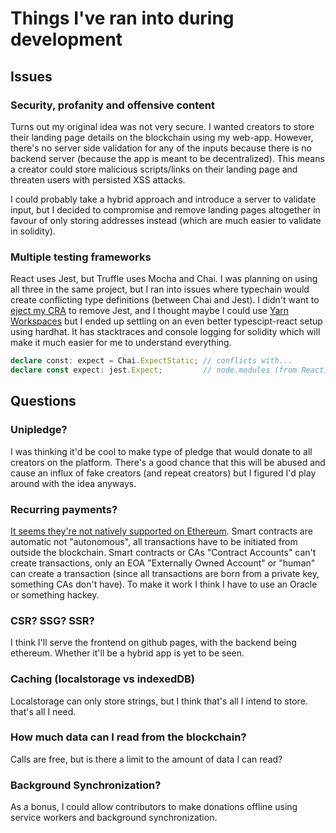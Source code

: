# Things I've ran into during development

## Issues

### Security, profanity and offensive content

Turns out my original idea was not very secure. I wanted creators to store their landing page details on the blockchain using my web-app. However, there's no server side validation for any of the inputs because there is no backend server (because the app is meant to be decentralized). This means a creator could store malicious scripts/links on their landing page and threaten users with persisted XSS attacks.

I could probably take a hybrid approach and introduce a server to validate input, but I decided to compromise and remove landing pages altogether in favour of only storing addresses instead (which are much easier to validate in solidity).

### Multiple testing frameworks

React uses Jest, but Truffle uses Mocha and Chai. I was planning on using all three in the same project, but I ran into issues where typechain would create conflicting type definitions (between Chai and Jest). I didn't want to [eject my CRA](https://create-react-app.dev/docs/available-scripts#npm-run-eject) to remove Jest, and I thought maybe I could use [Yarn Workspaces](https://classic.yarnpkg.com/en/docs/workspaces) but I ended up settling on an even better typescipt-react setup using hardhat. It has stacktraces and console logging for solidity which will make it much easier for me to understand everything.

```ts
declare const: expect = Chai.ExpectStatic; // conflicts with...
declare const expect: jest.Expect;         // node.modules (from React)
```

## Questions

### Unipledge?

I was thinking it'd be cool to make type of pledge that would donate to all creators on the platform. There's a good chance that this will be abused and cause an influx of fake creators (and repeat creators) but I figured I'd play around with the idea anyways.

### Recurring payments?

[It seems they're not natively supported on Ethereum](https://ethereum.stackexchange.com/questions/49596). Smart contracts are automatic not "autonomous", all transactions have to be initiated from outside the blockchain. Smart contracts or CAs "Contract Accounts" can't create transactions, only an EOA "Externally Owned Account" or "human" can create a transaction (since all transactions are born from a private key, something CAs don't have). To make it work I think I have to use an Oracle or something hackey.

### CSR? SSG? SSR?

I think I'll serve the frontend on github pages, with the backend being ethereum. Whether it'll be a hybrid app is yet to be seen.

### Caching (localstorage vs indexedDB)

Localstorage can only store strings, but I think that's all I intend to store. that's all I need.

### How much data can I read from the blockchain?

Calls are free, but is there a limit to the amount of data I can read?

### Background Synchronization?

As a bonus, I could allow contributors to make donations offline using service workers and background synchronization.
